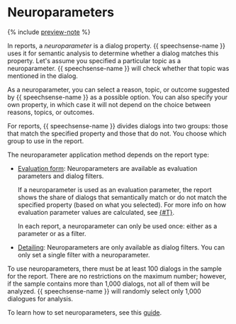 # Neuroparameters

{% include [preview-note](../../../_includes/note-preview.md) %}

In reports, a _neuroparameter_ is a dialog property. {{ speechsense-name }} uses it for semantic analysis to determine whether a dialog matches this property. Let's assume you specified a particular topic as a neuroparameter. {{ speechsense-name }} will check whether that topic was mentioned in the dialog.

As a neuroparameter, you can select a reason, topic, or outcome suggested by {{ speechsense-name }} as a possible option. You can also specify your own property, in which case it will not depend on the choice between reasons, topics, or outcomes.

For reports, {{ speechsense-name }} divides dialogs into two groups: those that match the specified property and those that do not. You choose which group to use in the report.

The neuroparameter application method depends on the report type:

* [Evaluation form](evaluation-form.md): Neuroparameters are available as evaluation parameters and dialog filters.

   If a neuroparameter is used as an evaluation parameter, the report shows the share of dialogs that semantically match or do not match the specified property (based on what you selected). For more info on how evaluation parameter values are calculated, see [{#T}](evaluation-form.md#form).

   In each report, a neuroparameter can only be used once: either as a parameter or as a filter.

* [Detailing](details.md): Neuroparameters are only available as dialog filters. You can only set a single filter with a neuroparameter.

To use neuroparameters, there must be at least 100 dialogs in the sample for the report. There are no restrictions on the maximum number; however, if the sample contains more than 1,000 dialogs, not all of them will be analyzed. {{ speechsense-name }} will randomly select only 1,000 dialogues for analysis.

To learn how to set neuroparameters, see this [guide](../../operations/data/manage-reports.md#apply-neuro-parameter).
